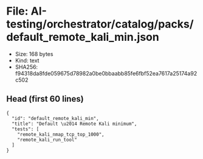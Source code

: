 # File: AI-testing/orchestrator/catalog/packs/default_remote_kali_min.json

- Size: 168 bytes
- Kind: text
- SHA256: f94318da8fde059675d78982a0be0bbaabb85fe6fbf52ea7617a25174a92c502

## Head (first 60 lines)

```
{
  "id": "default_remote_kali_min",
  "title": "Default \u2014 Remote Kali minimum",
  "tests": [
    "remote_kali_nmap_tcp_top_1000",
    "remote_kali_run_tool"
  ]
}
```

